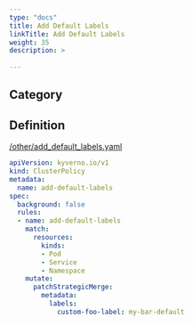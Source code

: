 ```yaml
---
type: "docs"
title: Add Default Labels
linkTitle: Add Default Labels
weight: 35
description: >
    
---
```


## Category


## Definition
[/other/add_default_labels.yaml](https://github.com/kyverno/policies/raw/main//other/add_default_labels.yaml)

```yaml
apiVersion: kyverno.io/v1
kind: ClusterPolicy
metadata:
  name: add-default-labels
spec:
  background: false
  rules:
  - name: add-default-labels
    match:
      resources:
        kinds:
        - Pod
        - Service
        - Namespace
    mutate:
      patchStrategicMerge:
        metadata:
          labels:
            custom-foo-label: my-bar-default
```
